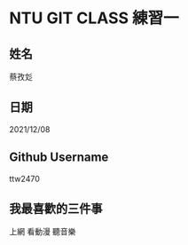 # NTU GIT CLASS 練習一

姓名
---- 
蔡孜彣

日期
----
2021/12/08

Github Username
---------------
ttw2470

我最喜歡的三件事
--------------- 

上網 看動漫 聽音樂
